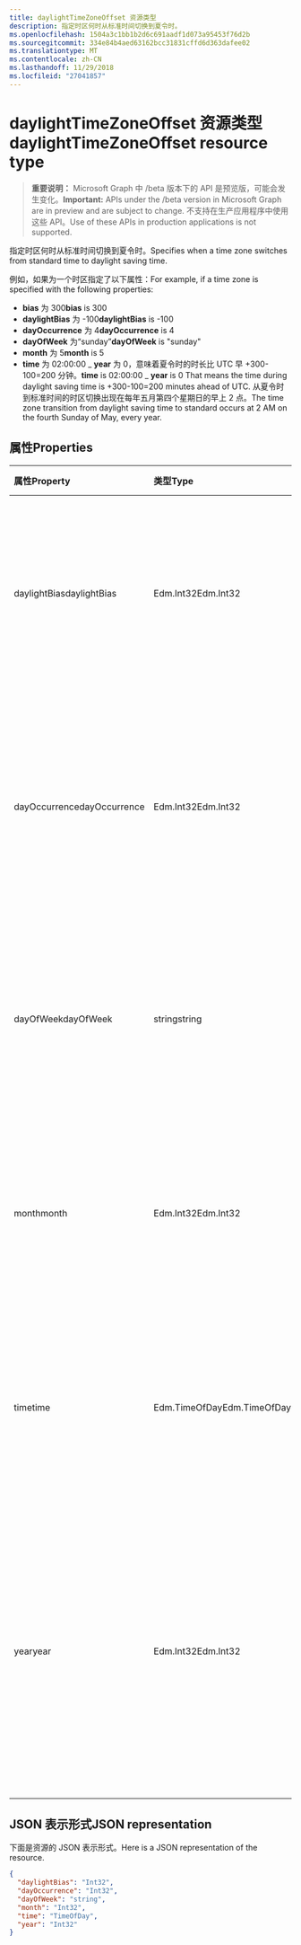 ```yaml
---
title: daylightTimeZoneOffset 资源类型
description: 指定时区何时从标准时间切换到夏令时。
ms.openlocfilehash: 1504a3c1bb1b2d6c691aadf1d073a95453f76d2b
ms.sourcegitcommit: 334e84b4aed63162bcc31831cffd6d363dafee02
ms.translationtype: MT
ms.contentlocale: zh-CN
ms.lasthandoff: 11/29/2018
ms.locfileid: "27041857"
---
```

# <a name="daylighttimezoneoffset-resource-type"></a><span data-ttu-id="2525e-103">daylightTimeZoneOffset 资源类型</span><span class="sxs-lookup"><span data-stu-id="2525e-103">daylightTimeZoneOffset resource type</span></span>

> <span data-ttu-id="2525e-104">**重要说明：** Microsoft Graph 中 /beta 版本下的 API 是预览版，可能会发生变化。</span><span class="sxs-lookup"><span data-stu-id="2525e-104">**Important:** APIs under the /beta version in Microsoft Graph are in preview and are subject to change.</span></span> <span data-ttu-id="2525e-105">不支持在生产应用程序中使用这些 API。</span><span class="sxs-lookup"><span data-stu-id="2525e-105">Use of these APIs in production applications is not supported.</span></span>

<span data-ttu-id="2525e-106">指定时区何时从标准时间切换到夏令时。</span><span class="sxs-lookup"><span data-stu-id="2525e-106">Specifies when a time zone switches from standard time to daylight saving time.</span></span>

<span data-ttu-id="2525e-107">例如，如果为一个时区指定了以下属性：</span><span class="sxs-lookup"><span data-stu-id="2525e-107">For example, if a time zone is specified with the following properties:</span></span>

- <span data-ttu-id="2525e-108">**bias** 为 300</span><span class="sxs-lookup"><span data-stu-id="2525e-108">**bias** is 300</span></span>
- <span data-ttu-id="2525e-109">**daylightBias** 为 -100</span><span class="sxs-lookup"><span data-stu-id="2525e-109">**daylightBias** is -100</span></span>
- <span data-ttu-id="2525e-110">**dayOccurrence** 为 4</span><span class="sxs-lookup"><span data-stu-id="2525e-110">**dayOccurrence** is 4</span></span>
- <span data-ttu-id="2525e-111">**dayOfWeek** 为“sunday”</span><span class="sxs-lookup"><span data-stu-id="2525e-111">**dayOfWeek** is "sunday"</span></span>
- <span data-ttu-id="2525e-112">**month** 为 5</span><span class="sxs-lookup"><span data-stu-id="2525e-112">**month** is 5</span></span>
- <span data-ttu-id="2525e-113">**time** 为 02:00:00 _ **year** 为 0，意味着夏令时的时长比 UTC 早 +300-100=200 分钟。</span><span class="sxs-lookup"><span data-stu-id="2525e-113">**time** is 02:00:00 _ **year** is 0 That means the time during daylight saving time is +300-100=200 minutes ahead of UTC.</span></span> <span data-ttu-id="2525e-114">从夏令时到标准时间的时区切换出现在每年五月第四个星期日的早上 2 点。</span><span class="sxs-lookup"><span data-stu-id="2525e-114">The time zone transition from daylight saving time to standard occurs at 2 AM on the fourth Sunday of May, every year.</span></span>


## <a name="properties"></a><span data-ttu-id="2525e-115">属性</span><span class="sxs-lookup"><span data-stu-id="2525e-115">Properties</span></span>
| <span data-ttu-id="2525e-116">属性</span><span class="sxs-lookup"><span data-stu-id="2525e-116">Property</span></span>     | <span data-ttu-id="2525e-117">类型</span><span class="sxs-lookup"><span data-stu-id="2525e-117">Type</span></span>   |<span data-ttu-id="2525e-118">说明</span><span class="sxs-lookup"><span data-stu-id="2525e-118">Description</span></span>|
|:---------------|:--------|:----------|
| <span data-ttu-id="2525e-119">daylightBias</span><span class="sxs-lookup"><span data-stu-id="2525e-119">daylightBias</span></span> | <span data-ttu-id="2525e-120">Edm.Int32</span><span class="sxs-lookup"><span data-stu-id="2525e-120">Edm.Int32</span></span> | <span data-ttu-id="2525e-121">夏时制与协调世界时 (UTC) 的时间偏移量。</span><span class="sxs-lookup"><span data-stu-id="2525e-121">The time offset from Coordinated Universal Time (UTC) for daylight saving time.</span></span> <span data-ttu-id="2525e-122">此值以分钟为单位。</span><span class="sxs-lookup"><span data-stu-id="2525e-122">This value is in minutes.</span></span>  |
| <span data-ttu-id="2525e-123">dayOccurrence</span><span class="sxs-lookup"><span data-stu-id="2525e-123">dayOccurrence</span></span> | <span data-ttu-id="2525e-124">Edm.Int32</span><span class="sxs-lookup"><span data-stu-id="2525e-124">Edm.Int32</span></span> | <span data-ttu-id="2525e-125">表示从标准时间到夏令时的切换在一周的具体某天出现的次数。</span><span class="sxs-lookup"><span data-stu-id="2525e-125">Represents the nth occurrence of the day of week that the transition from standard time to daylight saving time occurs.</span></span> |
| <span data-ttu-id="2525e-126">dayOfWeek</span><span class="sxs-lookup"><span data-stu-id="2525e-126">dayOfWeek</span></span> | <span data-ttu-id="2525e-127">string</span><span class="sxs-lookup"><span data-stu-id="2525e-127">string</span></span> | <span data-ttu-id="2525e-128">表示从标准时间到夏令时的切换出现时一周的具体某日。</span><span class="sxs-lookup"><span data-stu-id="2525e-128">Represents the day of the week when the transition from standard time to daylight saving time occurs.</span></span> |
| <span data-ttu-id="2525e-129">month</span><span class="sxs-lookup"><span data-stu-id="2525e-129">month</span></span> | <span data-ttu-id="2525e-130">Edm.Int32</span><span class="sxs-lookup"><span data-stu-id="2525e-130">Edm.Int32</span></span> | <span data-ttu-id="2525e-131">表示从标准时间到夏令时的切换出现时一年的具体月份。</span><span class="sxs-lookup"><span data-stu-id="2525e-131">Represents the month of the year when the transition from standard time to daylight saving time occurs.</span></span> |
| <span data-ttu-id="2525e-132">time</span><span class="sxs-lookup"><span data-stu-id="2525e-132">time</span></span> | <span data-ttu-id="2525e-133">Edm.TimeOfDay</span><span class="sxs-lookup"><span data-stu-id="2525e-133">Edm.TimeOfDay</span></span> | <span data-ttu-id="2525e-134">表示从标准时间到夏令时的切换出现时某日的具体时间。</span><span class="sxs-lookup"><span data-stu-id="2525e-134">Represents the time of day when the transition from standard time to daylight saving time occurs.</span></span> |
| <span data-ttu-id="2525e-135">year</span><span class="sxs-lookup"><span data-stu-id="2525e-135">year</span></span> | <span data-ttu-id="2525e-136">Edm.Int32</span><span class="sxs-lookup"><span data-stu-id="2525e-136">Edm.Int32</span></span> | <span data-ttu-id="2525e-137">表示从标准时间到夏令时的变更出现时的年度频率。</span><span class="sxs-lookup"><span data-stu-id="2525e-137">Represents how frequently in terms of years the change from standard time to daylight saving time occurs.</span></span> <span data-ttu-id="2525e-138">例如，值为 0 意味着每年。</span><span class="sxs-lookup"><span data-stu-id="2525e-138">For example, a value of 0 means every year.</span></span>|


## <a name="json-representation"></a><span data-ttu-id="2525e-139">JSON 表示形式</span><span class="sxs-lookup"><span data-stu-id="2525e-139">JSON representation</span></span>

<span data-ttu-id="2525e-140">下面是资源的 JSON 表示形式。</span><span class="sxs-lookup"><span data-stu-id="2525e-140">Here is a JSON representation of the resource.</span></span>

<!-- {
  "blockType": "resource",
  "optionalProperties": [

  ],
  "@odata.type": "microsoft.graph.daylightTimeZoneOffset"
}-->

```json
{
  "daylightBias": "Int32",
  "dayOccurrence": "Int32",
  "dayOfWeek": "string",
  "month": "Int32",
  "time": "TimeOfDay",
  "year": "Int32"
}

```

<!-- uuid: 8fcb5dbc-d5aa-4681-8e31-b001d5168d79
2015-10-25 14:57:30 UTC -->
<!-- {
  "type": "#page.annotation",
  "description": "daylightTimeZoneOffset resource",
  "keywords": "",
  "section": "documentation",
  "tocPath": ""
}-->